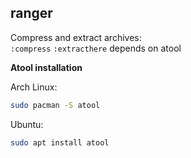 ## ranger

Compress and extract archives: <br>
`:compress` `:extracthere` depends on atool

**Atool installation**

Arch Linux:

```bash
sudo pacman -S atool
```

Ubuntu:

```bash
sudo apt install atool
```
